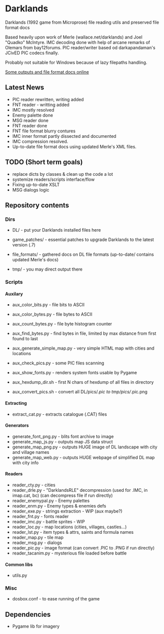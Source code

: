 # Darklands
Darklands (1992 game from Microprose) file reading utils and preserved file format docs

Based heavily upon work of Merle (wallace.net/darklands) and Joel "Quadko" McIntyre.
IMC decoding done with help of arcane remarks of Olemars from bay12forums.
PIC reader/writer based od darkapandaman's JCivED PIC codecs finally.

Probably not suitable for Windows because of lazy filepaths handling.

[Some outputs and file format docs online](http://wendigo.online-siesta.com/darklands/)

## Latest News
* PIC reader rewritten, writing added
* FNT reader - writting added
* IMC mostly resolved
* Enemy palette done
* MSG reader done
* FNT reader done
* FNT file format blurry contures
* IMC inner format partly dissected and documented
* IMC compression resolved.
* Up-to-date file format docs using updated Merle's XML files.

## TODO (Short term goals)
* replace dicts by classes & clean up the code a lot
* systemize readers/scripts interface/flow
* Fixing up-to-date XSLT
* MSG dialogs logic

## Repository contents

### Dirs
* DL/ - put your Darklands installed files here
* game_patches/ - essential patches to upgrade Darklands to the latest version (.7)

* file_formats/ - gathered docs on DL file formats (up-to-date/ contains updated Merle's docs)

* tmp/ - you may direct output there


### Scripts
#### Auxilary
* aux_color_bits.py - file bits to ASCII
* aux_color_bytes.py - file bytes to ASCII
* aux_count_bytes.py - file byte histogram counter
* aux_find_bytes.py - find bytes in file, limited by max distance from first found to last
* aux_generate_simple_map.py - very simple HTML map with cities and locations
* aux_check_pics.py - some PIC files scanning
* aux_show_fonts.py - renders system fonts usable by Pygame

* aux_hexdump_dir.sh - first N chars of hexdump of all files in directory
* aux_convert_pics.sh - convert all DL/pics/*.pic to tmp/pics/*.pic.png

#### Extracting
* extract_cat.py - extracts catalogue (.CAT) files

#### Generators
* generate_font_png.py - blits font archive to image
* generate_map_js.py - outputs map JS data struct
* generate_map_png.py - outputs HUGE image of DL landscape with city and village names
* generate_map_web.py - outputs HUGE webpage of simplified DL map with city info

#### Readers
* reader_cty.py - cities
* reader_drle.py - "DarklandsRLE" decompression (used for .IMC, in imap.cat, bc) (can decompress file if run directly)
* reader_enemypal.py - Enemy palettes
* reader_enm.py - Enemy types & enemies defs
* reader_exe.py - strings extraction - WIP (aux maybe?)
* reader_fnt.py - fonts reader
* reader_imc.py - battle sprites - WIP
* reader_loc.py - map locations (cities, villages, castles...)
* reader_lst.py - item types & attrs, saints and formula names
* reader_map.py - tile map
* reader_msg.py - dialogs
* reader_pic.py - image format (can convert .PIC to .PNG if run directly)
* reader_tacanim.py - mysterious file loaded before battle

#### Common libs
* utils.py


### Misc
* dosbox.conf - to ease running of the game

## Dependencies
* Pygame lib for imagery

